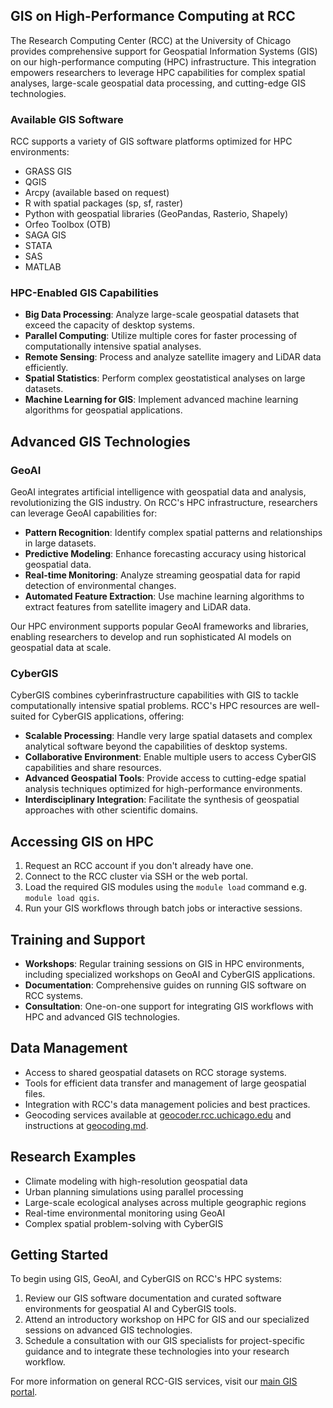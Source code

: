 
## GIS on High-Performance Computing at RCC

The Research Computing Center (RCC) at the University of Chicago provides comprehensive support for Geospatial Information Systems (GIS) on our high-performance computing (HPC) infrastructure. This integration empowers researchers to leverage HPC capabilities for complex spatial analyses, large-scale geospatial data processing, and cutting-edge GIS technologies.

### Available GIS Software

RCC supports a variety of GIS software platforms optimized for HPC environments:

- GRASS GIS
- QGIS
- Arcpy (available based on request)
- R with spatial packages (sp, sf, raster)
- Python with geospatial libraries (GeoPandas, Rasterio, Shapely)
- Orfeo Toolbox (OTB)
- SAGA GIS
- STATA
- SAS
- MATLAB

### HPC-Enabled GIS Capabilities

- **Big Data Processing**: Analyze large-scale geospatial datasets that exceed the capacity of desktop systems.
- **Parallel Computing**: Utilize multiple cores for faster processing of computationally intensive spatial analyses.
- **Remote Sensing**: Process and analyze satellite imagery and LiDAR data efficiently.
- **Spatial Statistics**: Perform complex geostatistical analyses on large datasets.
- **Machine Learning for GIS**: Implement advanced machine learning algorithms for geospatial applications.

## Advanced GIS Technologies

### GeoAI

GeoAI integrates artificial intelligence with geospatial data and analysis, revolutionizing the GIS industry. On RCC's HPC infrastructure, researchers can leverage GeoAI capabilities for:

- **Pattern Recognition**: Identify complex spatial patterns and relationships in large datasets.
- **Predictive Modeling**: Enhance forecasting accuracy using historical geospatial data.
- **Real-time Monitoring**: Analyze streaming geospatial data for rapid detection of environmental changes.
- **Automated Feature Extraction**: Use machine learning algorithms to extract features from satellite imagery and LiDAR data.

Our HPC environment supports popular GeoAI frameworks and libraries, enabling researchers to develop and run sophisticated AI models on geospatial data at scale.

### CyberGIS

CyberGIS combines cyberinfrastructure capabilities with GIS to tackle computationally intensive spatial problems. RCC's HPC resources are well-suited for CyberGIS applications, offering:

- **Scalable Processing**: Handle very large spatial datasets and complex analytical software beyond the capabilities of desktop systems.
- **Collaborative Environment**: Enable multiple users to access CyberGIS capabilities and share resources.
- **Advanced Geospatial Tools**: Provide access to cutting-edge spatial analysis techniques optimized for high-performance environments.
- **Interdisciplinary Integration**: Facilitate the synthesis of geospatial approaches with other scientific domains.

## Accessing GIS on HPC

1. Request an RCC account if you don't already have one.
2. Connect to the RCC cluster via SSH or the web portal.
3. Load the required GIS modules using the `module load` command e.g. `module load qgis`.
4. Run your GIS workflows through batch jobs or interactive sessions.

## Training and Support

- **Workshops**: Regular training sessions on GIS in HPC environments, including specialized workshops on GeoAI and CyberGIS applications.
- **Documentation**: Comprehensive guides on running GIS software on RCC systems.
- **Consultation**: One-on-one support for integrating GIS workflows with HPC and advanced GIS technologies.

## Data Management

- Access to shared geospatial datasets on RCC storage systems.
- Tools for efficient data transfer and management of large geospatial files.
- Integration with RCC's data management policies and best practices.
- Geocoding services available at [geocoder.rcc.uchicago.edu](https://geocoder.rcc.uchicago.edu) and instructions at [geocoding.md](geocoding.md).

## Research Examples

- Climate modeling with high-resolution geospatial data
- Urban planning simulations using parallel processing
- Large-scale ecological analyses across multiple geographic regions
- Real-time environmental monitoring using GeoAI
- Complex spatial problem-solving with CyberGIS

## Getting Started

To begin using GIS, GeoAI, and CyberGIS on RCC's HPC systems:

1. Review our GIS software documentation and curated software environments for geospatial AI and CyberGIS tools.
2. Attend an introductory workshop on HPC for GIS and our specialized sessions on advanced GIS technologies.
3. Schedule a consultation with our GIS specialists for project-specific guidance and to integrate these technologies into your research workflow.

For more information on general RCC-GIS services, visit our [main GIS portal](https://gis.rcc.uchicago.edu).


[def]: ./geocoding.md